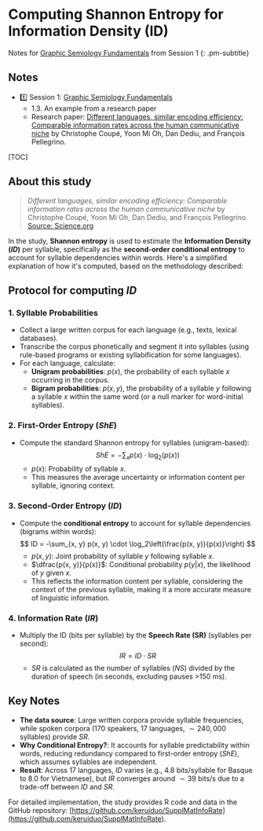 # Computing Shannon Entropy for Information Density (ID)

Notes for [Graphic Semiology Fundamentals](session_1_a.md) from Session 1
{: .pm-subtitle}



## Notes

- 1️⃣ Session 1: [Graphic Semiology Fundamentals](session_1_a.md) 
  - <span class="font-heading sm:text-lg">1.3. An example from a research paper</span>
  - Research paper: [Different languages, similar encoding efficiency: Comparable information rates across the human communicative niche](https://www.science.org/doi/10.1126/sciadv.aaw2594) by Christophe Coupé, Yoon Mi Oh, Dan Dediu, and François Pellegrino.


[TOC]

## About this study


>  *Different languages, similar encoding efficiency: Comparable information rates across the human communicative niche* by Christophe Coupé, Yoon Mi Oh, Dan Dediu, and François Pellegrino.<br>[Source: Science.org](https://www.science.org/doi/10.1126/sciadv.aaw2594)

In the study, **Shannon entropy** is used to estimate the **Information Density ($ID$)** per syllable, specifically as the **second-order conditional entropy** to account for syllable dependencies within words. Here's a simplified explanation of how it's computed, based on the methodology described:




## Protocol for computing $ID$


### 1. Syllable Probabilities
   - Collect a large written corpus for each language (e.g., texts, lexical databases).
   - Transcribe the corpus phonetically and segment it into syllables (using rule-based programs or existing syllabification for some languages).
   - For each language, calculate:
     - **Unigram probabilities**: $p(x)$, the probability of each syllable $x$ occurring in the corpus.
     - **Bigram probabilities**: $p(x, y)$, the probability of a syllable $y$ following a syllable $x$ within the same word (or a null marker for word-initial syllables).

### 2. First-Order Entropy ($ShE$)
   - Compute the standard Shannon entropy for syllables (unigram-based):
     $$
     ShE = -\sum_{x} p(x) \cdot \log_2(p(x))
     $$
     - $p(x)$: Probability of syllable $x$.
     - This measures the average uncertainty or information content per syllable, ignoring context.

### 3. Second-Order Entropy ($ID$)
   - Compute the **conditional entropy** to account for syllable dependencies (bigrams within words):
     $$
     ID = -\sum_{x, y} p(x, y) \cdot \log_2\left(\frac{p(x, y)}{p(x)}\right)
     $$
     - $p(x, y)$: Joint probability of syllable $y$ following syllable $x$.
     - $\dfrac{p(x, y)}{p(x)}$: Conditional probability $p(y|x)$, the likelihood of $y$ given $x$.
     - This reflects the information content per syllable, considering the context of the previous syllable, making it a more accurate measure of linguistic information.

### 4. Information Rate ($IR$)
   - Multiply the ID (bits per syllable) by the **Speech Rate (SR)** (syllables per second):
     $$
     IR = ID \cdot SR
     $$
     - $SR$ is calculated as the number of syllables ($NS$) divided by the duration of speech (in seconds, excluding pauses >$150$ ms).



## Key Notes
- **The data source**: Large written corpora provide syllable frequencies, while spoken corpora ($170$ speakers, $17$ languages, $\sim 240,000$ syllables) provide $SR$.
- **Why Conditional Entropy?**: It accounts for syllable predictability within words, reducing redundancy compared to first-order entropy ($ShE$), which assumes syllables are independent.
- **Result**: Across $17$ languages, $ID$ varies (e.g., $4.8$ bits/syllable for Basque to $8.0$ for Vietnamese), but $IR$ converges around $\sim 39$ bits/s due to a trade-off between $ID$ and $SR$.

For detailed implementation, the study provides R code and data in the GitHub repository: [https://github.com/keruiduo/SupplMatInfoRate](https://github.com/keruiduo/SupplMatInfoRate).


